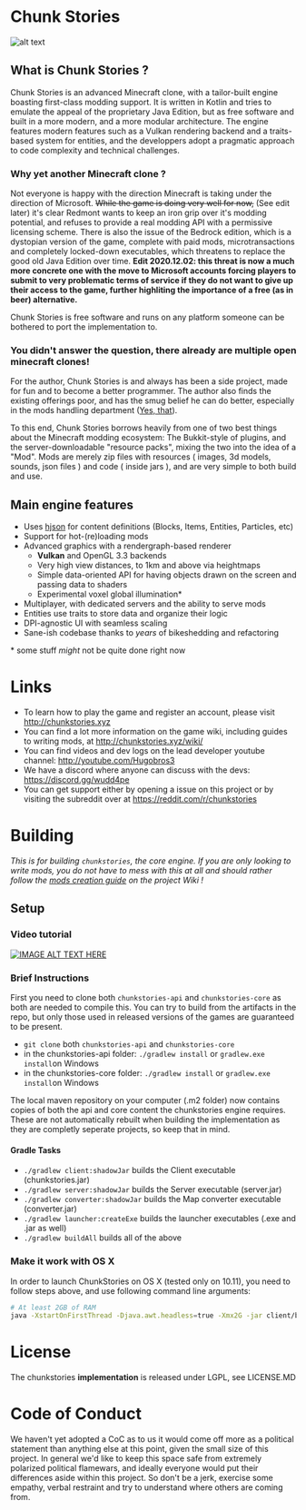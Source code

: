 # Chunk Stories

![alt text](http://chunkstories.xyz/img/github_header.png "Header screenshot")

## What is Chunk Stories ?

Chunk Stories is an advanced Minecraft clone, with a tailor-built engine boasting first-class modding support. It is written in Kotlin and tries to emulate the appeal of the proprietary Java Edition, but as free software and built in a more modern, and a more modular architecture. The engine features modern features such as a Vulkan rendering backend and a traits-based system for entities, and the developpers adopt a pragmatic approach to code complexity and technical challenges.

### Why yet another Minecraft clone ?

Not everyone is happy with the direction Minecraft is taking under the direction of Microsoft. ~~While the game is doing very well for now,~~ (See edit later) it's clear Redmont wants to keep an iron grip over it's modding potential, and refuses to provide a real modding API with a permissive licensing scheme. There is also the issue of the Bedrock edition, which is a dystopian version of the game, complete with paid mods, microtransactions and completely locked-down executables, which threatens to replace the good old Java Edition over time. **Edit 2020.12.02: this threat is now a much more concrete one with the move to Microsoft accounts forcing players to submit to very problematic terms of service if they do not want to give up their access to the game, further highliting the importance of a free (as in beer) alternative.**

Chunk Stories is free software and runs on any platform someone can be bothered to port the implementation to.

### You didn't answer the question, there already are multiple open minecraft clones!

For the author, Chunk Stories is and always has been a side project, made for fun and to become a better programmer. The author also finds the existing offerings poor, and has the smug belief he can do better, especially in the mods handling department ([Yes, that](https://xkcd.com/927/)).

To this end, Chunk Stories borrows heavily from one of two best things about the Minecraft modding ecosystem: The Bukkit-style of plugins, and the server-downloadable "resource packs", mixing the two into the idea of a "Mod". Mods are merely zip files with resources ( images, 3d models, sounds, json files ) and code ( inside jars ), and are very simple to both build and use.

## Main engine features

 * Uses [hjson](https://hjson.org/) for content definitions (Blocks, Items, Entities, Particles, etc)
 * Support for hot-(re)loading mods
 * Advanced graphics with a rendergraph-based renderer
    * **Vulkan** and OpenGL 3.3 backends
    * Very high view distances, to 1km and above via heightmaps
    * Simple data-oriented API for having objects drawn on the screen and passing data to shaders
    * Experimental voxel global illumination\*
 * Multiplayer, with dedicated servers and the ability to serve mods
 * Entities use traits to store data and organize their logic
 * DPI-agnostic UI with seamless scaling
 * Sane-ish codebase thanks to *years* of bikeshedding and refactoring

\* some stuff *might* not be quite done right now

# Links

 * To learn how to play the game and register an account, please visit http://chunkstories.xyz
 * You can find a lot more information on the game wiki, including guides to writing mods, at http://chunkstories.xyz/wiki/
 * You can find videos and dev logs on the lead developer youtube channel: http://youtube.com/Hugobros3
 * We have a discord where anyone can discuss with the devs: https://discord.gg/wudd4pe
 * You can get support either by opening a issue on this project or by visiting the subreddit over at https://reddit.com/r/chunkstories

# Building

*This is for building `chunkstories`, the core engine. If you are only looking to write mods, you do not have to mess with this at all and should rather follow the [mods creation guide](http://chunkstories.xyz/wiki/doku.php?id=mod_setup) on the project Wiki !*

## Setup

### Video tutorial

[![IMAGE ALT TEXT HERE](https://img.youtube.com/vi/uLigFN8id3c/0.jpg)](https://www.youtube.com/watch?v=uLigFN8id3c)

### Brief Instructions

First you need to clone both `chunkstories-api` and `chunkstories-core` as both are needed to compile this. You can try to build from the artifacts in the repo, but only those used in released versions of the games are guaranteed to be present.
 * `git clone` both `chunkstories-api` and `chunkstories-core`
 * in the chunkstories-api folder: `./gradlew install` or `gradlew.exe install`on Windows
 * in the chunkstories-core folder: `./gradlew install` or `gradlew.exe install`on Windows

The local maven repository on your computer (.m2 folder) now contains copies of both the api and core content the chunkstories engine requires. These are not automatically rebuilt when building the implementation as they are completly seperate projects, so keep that in mind.

#### Gradle Tasks

 * `./gradlew client:shadowJar` builds the Client executable (chunkstories.jar)
 * `./gradlew server:shadowJar` builds the Server executable (server.jar)
 * `./gradlew converter:shadowJar` builds the Map converter executable (converter.jar)
 * `./gradlew launcher:createExe` builds the launcher executables (.exe and .jar as well)
 * `./gradlew buildAll` builds all of the above

### Make it work with OS X

In order to launch ChunkStories on OS X (tested only on 10.11), you need to follow steps above, and use following command line arguments:

```sh
# At least 2GB of RAM
java -XstartOnFirstThread -Djava.awt.headless=true -Xmx2G -jar client/build/libs/chunkstories.jar --backend=OPENGL --core=../chunkstories-core/res/
```

# License

The chunkstories **implementation** is released under LGPL, see LICENSE.MD

# Code of Conduct

We haven't yet adopted a CoC as to us it would come off more as a political statement than anything else at this point, given the small size of this project. In general we'd like to keep this space safe from extremely polarized political flamewars, and ideally everyone would put their differences aside within this project. So don't be a jerk, exercise some empathy, verbal restraint and try to understand where others are coming from.
